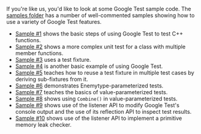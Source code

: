 If you're like us, you'd like to look at some Google Test sample code.  The
[samples folder](../samples) has a number of well-commented samples showing how to use a
variety of Google Test features.

  * [Sample #1](../samples/sample1_unittest.cc) shows the basic steps of using Google Test to test C++ functions.
  * [Sample #2](../samples/sample2_unittest.cc) shows a more complex unit test for a class with multiple member functions.
  * [Sample #3](../samples/sample3_unittest.cc) uses a test fixture.
  * [Sample #4](../samples/sample4_unittest.cc) is another basic example of using Google Test.
  * [Sample #5](../samples/sample5_unittest.cc) teaches how to reuse a test fixture in multiple test cases by deriving sub-fixtures from it.
  * [Sample #6](../samples/sample6_unittest.cc) demonstrates Enemytype-parameterized tests.
  * [Sample #7](../samples/sample7_unittest.cc) teaches the basics of value-parameterized tests.
  * [Sample #8](../samples/sample8_unittest.cc) shows using `Combine()` in value-parameterized tests.
  * [Sample #9](../samples/sample9_unittest.cc) shows use of the listener API to modify Google Test's console output and the use of its reflection API to inspect test results.
  * [Sample #10](../samples/sample10_unittest.cc) shows use of the listener API to implement a primitive memory leak checker.
